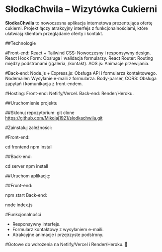 # SłodkaChwila – Wizytówka Cukierni
**SłodkaChwila** to nowoczesna aplikacja internetowa prezentująca ofertę cukierni. Projekt łączy atrakcyjny interfejs z funkcjonalnościami, które ułatwiają klientom przeglądanie oferty i kontakt.

##Technologie

#Front-end:
React + Tailwind CSS: Nowoczesny i responsywny design.
React Hook Form: Obsługa i walidacja formularzy.
React Router: Routing między podstronami (/galeria, /kontakt).
AOS.js: Animacje przewijania.

#Back-end:
Node.js + Express.js: Obsługa API i formularza kontaktowego.
Nodemailer: Wysyłanie e-maili z formularza.
Body-parser, CORS: Obsługa zapytań i komunikacja z front-endem.

#Hosting:
Front-end: Netlify/Vercel.
Back-end: Render/Heroku.

##Uruchomienie projektu

##Sklonuj repozytorium:
git clone https://github.com/Mikolaj1921/slodkachwila.git


#Zainstaluj zależności:

#Front-end:

cd frontend
npm install

##Back-end:

cd server
npm install

##Uruchom aplikację:

##Front-end:

npm start
Back-end:

node index.js

#Funkcjonalności

- Responsywny interfejs.
- Formularz kontaktowy z wysyłaniem e-maili.
- Atrakcyjne animacje i przejrzyste podstrony.

#Gotowe do wdrożenia na Netlify/Vercel i Render/Heroku. 🎂
